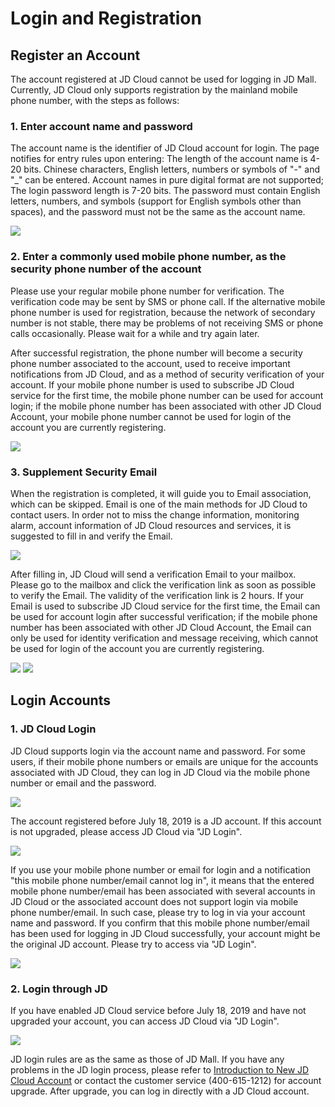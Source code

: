 # Login and Registration
## Register an Account
The account registered at JD Cloud cannot be used for logging in JD Mall. Currently, JD Cloud only supports registration by the mainland mobile phone number, with the steps as follows:

### 1. Enter account name and password
The account name is the identifier of JD Cloud account for login. The page notifies for entry rules upon entering:
The length of the account name is 4-20 bits. Chinese characters, English letters, numbers or symbols of "-" and "_" can be entered. Account names in pure digital format are not supported;
The login password length is 7-20 bits. The password must contain English letters, numbers, and symbols (support for English symbols other than spaces), and the password must not be the same as the account name.

![](../../../image/User/Account-Mgmt/reg2.png)

### 2. Enter a commonly used mobile phone number, as the security phone number of the account
Please use your regular mobile phone number for verification. The verification code may be sent by SMS or phone call. If the alternative mobile phone number is used for registration, because the network of secondary number is not stable, there may be problems of not receiving SMS or phone calls occasionally. Please wait for a while and try again later.

After successful registration, the phone number will become a security phone number associated to the account, used to receive important notifications from JD Cloud, and as a method of security verification of your account.
If your mobile phone number is used to subscribe JD Cloud service for the first time, the mobile phone number can be used for account login; if the mobile phone number has been associated with other JD Cloud Account, your mobile phone number cannot be used for login of the account you are currently registering.

![](../../../image/User/Account-Mgmt/reg3.png)

### 3. Supplement Security Email
When the registration is completed, it will guide you to Email association, which can be skipped. Email is one of the main methods for JD Cloud to contact users. In order not to miss the change information, monitoring alarm, account information of JD Cloud resources and services, it is suggested to fill in and verify the Email.

![](../../../image/User/Account-Mgmt/reg4.png)

After filling in, JD Cloud will send a verification Email to your mailbox. Please go to the mailbox and click the verification link as soon as possible to verify the Email. The validity of the verification link is 2 hours. If your Email is used to subscribe JD Cloud service for the first time, the Email can be used for account login after successful verification; if the mobile phone number has been associated with other JD Cloud Account, the Email can only be used for identity verification and message receiving, which cannot be used for login of the account you are currently registering.

![](../../../image/User/Account-Mgmt/reg5.png)
![](../../../image/User/Account-Mgmt/reg7.png)

## Login Accounts

### 1. JD Cloud Login
JD Cloud supports login via the account name and password. For some users, if their mobile phone numbers or emails are unique for the accounts associated with JD Cloud, they can log in JD Cloud via the mobile phone number or email and the password.

![](../../../image/User/Account-Mgmt/log1.PNG)

The account registered before July 18, 2019 is a JD account. If this account is not upgraded, please access JD Cloud via "JD Login".

![](../../../image/User/Account-Mgmt/login2.png)

If you use your mobile phone number or email for login and a notification "this mobile phone number/email cannot log in", it means that the entered mobile phone number/email has been associated with several accounts in JD Cloud or the associated account does not support login via mobile phone number/email. In such case, please try to log in via your account name and password. If you confirm that this mobile phone number/email has been used for logging in JD Cloud successfully, your account might be the original JD account. Please try to access via "JD Login".

![](../../../image/User/Account-Mgmt/login3.png)

### 2. Login through JD
If you have enabled JD Cloud service before July 18, 2019 and have not upgraded your account, you can access JD Cloud via "JD Login".

![](../../../image/User/Account-Mgmt/log4.png)

JD login rules are as the same as those of JD Mall. If you have any problems in the JD login process, please refer to [Introduction to New JD Cloud Account](https://docs.jdcloud.com/cn/account-management/what-is-jdcloud-account) or contact the customer service (400-615-1212) for account upgrade. After upgrade, you can log in directly with a JD Cloud account.
